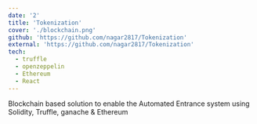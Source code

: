 ```yaml
---
date: '2'
title: 'Tokenization'
cover: './blockchain.png'
github: 'https://github.com/nagar2817/Tokenization'
external: 'https://github.com/nagar2817/Tokenization'
tech:
  - truffle
  - openzeppelin
  - Ethereum
  - React
---
```


Blockchain based solution to enable the Automated Entrance system using Solidity, Truffle, ganache & Ethereum
